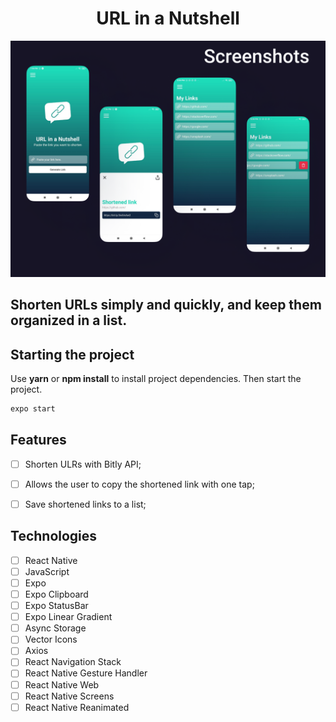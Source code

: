 <h1 align="center">
  URL in a Nutshell
</h1>


![cover](.github/URLNutshell.png?style=flat)


## Shorten URLs simply and quickly, and keep them organized in a list.

## Starting the project
Use **yarn** or **npm install** to install project dependencies.
Then start the project.

```cl
expo start
```

## Features

-   [ ] Shorten ULRs with Bitly API;
-   [ ] Allows the user to copy the shortened link with one tap;
-   [ ] Save shortened links to a list;


## Technologies

-   [ ] React Native
-   [ ] JavaScript
-   [ ] Expo
-   [ ] Expo Clipboard
-   [ ] Expo StatusBar
-   [ ] Expo Linear Gradient
-   [ ] Async Storage
-   [ ] Vector Icons
-   [ ] Axios
-   [ ] React Navigation Stack
-   [ ] React Native Gesture Handler
-   [ ] React Native Web
-   [ ] React Native Screens
-   [ ] React Native Reanimated

<br />

